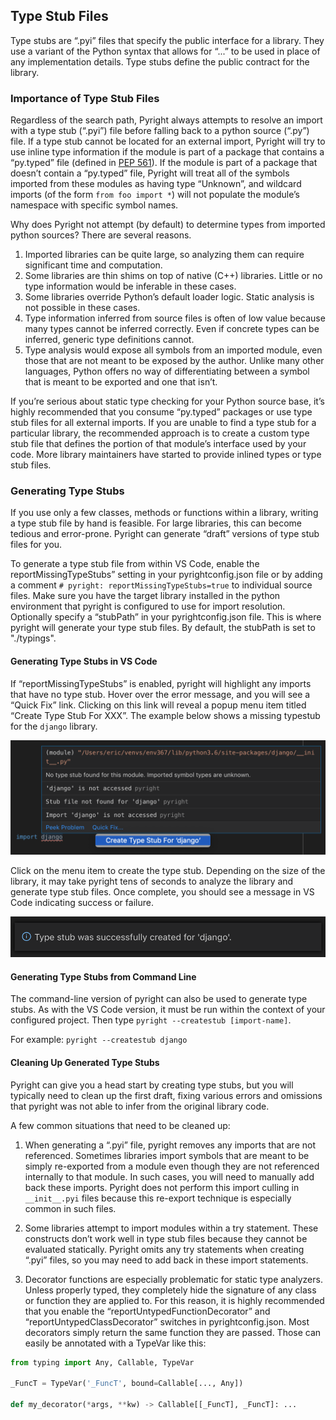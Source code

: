 ## Type Stub Files

Type stubs are “.pyi” files that specify the public interface for a library. They use a variant of the Python syntax that allows for “...” to be used in place of any implementation details. Type stubs define the public contract for the library.

### Importance of Type Stub Files

Regardless of the search path, Pyright always attempts to resolve an import with a type stub (“.pyi”) file before falling back to a python source (“.py”) file. If a type stub cannot be located for an external import, Pyright will try to use inline type information if the module is part of a package that contains a “py.typed” file (defined in [PEP 561](https://www.python.org/dev/peps/pep-0561/)). If the module is part of a package that doesn’t contain a “py.typed” file, Pyright will treat all of the symbols imported from these modules as having type “Unknown”, and wildcard imports (of the form `from foo import *`) will not populate the module’s namespace with specific symbol names.

Why does Pyright not attempt (by default) to determine types from imported python sources? There are several reasons.

1. Imported libraries can be quite large, so analyzing them can require significant time and computation.
2. Some libraries are thin shims on top of native (C++) libraries. Little or no type information would be inferable in these cases.
3. Some libraries override Python’s default loader logic. Static analysis is not possible in these cases.
4. Type information inferred from source files is often of low value because many types cannot be inferred correctly. Even if concrete types can be inferred, generic type definitions cannot.
5. Type analysis would expose all symbols from an imported module, even those that are not meant to be exposed by the author. Unlike many other languages, Python offers no way of differentiating between a symbol that is meant to be exported and one that isn’t.

If you’re serious about static type checking for your Python source base, it’s highly recommended that you consume “py.typed” packages or use type stub files for all external imports. If you are unable to find a type stub for a particular library, the recommended approach is to create a custom type stub file that defines the portion of that module’s interface used by your code. More library maintainers have started to provide inlined types or type stub files.

### Generating Type Stubs
If you use only a few classes, methods or functions within a library, writing a type stub file by hand is feasible. For large libraries, this can become tedious and error-prone. Pyright can generate “draft” versions of type stub files for you.

To generate a type stub file from within VS Code, enable the reportMissingTypeStubs” setting in your pyrightconfig.json file or by adding a comment `# pyright: reportMissingTypeStubs=true` to individual source files. Make sure you have the target library installed in the python environment that pyright is configured to use for import resolution. Optionally specify a “stubPath” in your pyrightconfig.json file. This is where pyright will generate your type stub files. By default, the stubPath is set to "./typings".

#### Generating Type Stubs in VS Code
If “reportMissingTypeStubs” is enabled, pyright will highlight any imports that have no type stub. Hover over the error message, and you will see a “Quick Fix” link. Clicking on this link will reveal a popup menu item titled “Create Type Stub For XXX”. The example below shows a missing typestub for the `django` library.

![Pyright](CreateTypeStub1.png)

Click on the menu item to create the type stub. Depending on the size of the library, it may take pyright tens of seconds to analyze the library and generate type stub files. Once complete, you should see a message in VS Code indicating success or failure.

![Pyright](CreateTypeStub2.png)

#### Generating Type Stubs from Command Line
The command-line version of pyright can also be used to generate type stubs. As with the VS Code version, it must be run within the context of your configured project. Then type `pyright --createstub [import-name]`.

For example:
`pyright --createstub django`

#### Cleaning Up Generated Type Stubs
Pyright can give you a head start by creating type stubs, but you will typically need to clean up the first draft, fixing various errors and omissions that pyright was not able to infer from the original library code.

A few common situations that need to be cleaned up:

1. When generating a “.pyi” file, pyright removes any imports that are not referenced. Sometimes libraries import symbols that are meant to be simply re-exported from a module even though they are not referenced internally to that module. In such cases, you will need to manually add back these imports. Pyright does not perform this import culling in `__init__.pyi` files because this re-export technique is especially common in such files.

2. Some libraries attempt to import modules within a try statement. These constructs don’t work well in type stub files because they cannot be evaluated statically. Pyright omits any try statements when creating “.pyi” files, so you may need to add back in these import statements.

3. Decorator functions are especially problematic for static type analyzers. Unless properly typed, they completely hide the signature of any class or function they are applied to. For this reason, it is highly recommended that you enable the “reportUntypedFunctionDecorator” and “reportUntypedClassDecorator” switches in pyrightconfig.json. Most decorators simply return the same function they are passed. Those can easily be annotated with a TypeVar like this:

```python
from typing import Any, Callable, TypeVar

_FuncT = TypeVar('_FuncT', bound=Callable[..., Any])

def my_decorator(*args, **kw) -> Callable[[_FuncT], _FuncT]: ...
```

